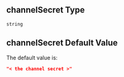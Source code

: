 ## channelSecret Type

`string`

## channelSecret Default Value

The default value is:

```json
"< the channel secret >"
```
